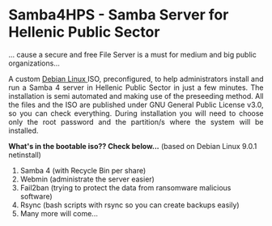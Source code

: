 # Samba4HPS - Samba Server for Hellenic Public Sector 
... cause a secure and free File Server is a must for medium and big public organizations...

<p align="justify">
A custom <A href="https://www.debian.org/index.el.html"> Debian Linux </A> ISO, preconfigured, to help administrators install and run a Samba 4 server in Hellenic Public Sector in just a few minutes. The installation is semi automated and making use of the preseeding method. All the files and the ISO are published under GNU General Public License v3.0, so you can check everything. During installation you will need to choose only the root password and the partition/s where the system will be installed.

**What's in the bootable iso?? Check below...** (based on Debian Linux 9.0.1 netinstall)
  1. Samba 4 (with Recycle Bin per share)
  2. Webmin (administrate the server easier)
  3. Fail2ban (trying to protect the data from ransomware malicious software)
  4. Rsync (bash scripts with rsync so you can create backups easily)
  5. Many more will come...
</p>
